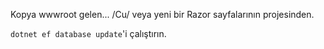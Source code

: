 Kopya wwwroot gelen... /Cu/ veya yeni bir Razor sayfalarının projesinden.

`dotnet ef database update`'i çalıştırın.